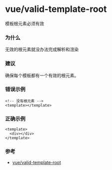 # vue/valid-template-root

模板根元素必须有效

### 为什么

无效的根元素就没办法完成解析和渲染

### 建议

确保每个模板都有一个有效的根元素。

### 错误示例

```vue
<!-- 没有根元素 -->
<template></template>
```

### 正确示例

```vue
<template>
  <div></div>
</template>
```

### 参考

- [vue/valid-template-root](https://eslint.vuejs.org/rules/valid-template-root.html)
